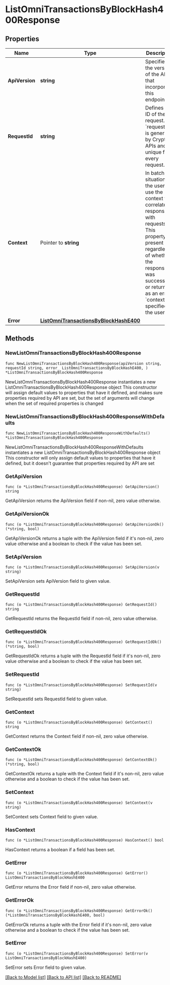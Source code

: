 # ListOmniTransactionsByBlockHash400Response

## Properties

Name | Type | Description | Notes
------------ | ------------- | ------------- | -------------
**ApiVersion** | **string** | Specifies the version of the API that incorporates this endpoint. | 
**RequestId** | **string** | Defines the ID of the request. The &#x60;requestId&#x60; is generated by Crypto APIs and it&#39;s unique for every request. | 
**Context** | Pointer to **string** | In batch situations the user can use the context to correlate responses with requests. This property is present regardless of whether the response was successful or returned as an error. &#x60;context&#x60; is specified by the user. | [optional] 
**Error** | [**ListOmniTransactionsByBlockHashE400**](ListOmniTransactionsByBlockHashE400.md) |  | 

## Methods

### NewListOmniTransactionsByBlockHash400Response

`func NewListOmniTransactionsByBlockHash400Response(apiVersion string, requestId string, error_ ListOmniTransactionsByBlockHashE400, ) *ListOmniTransactionsByBlockHash400Response`

NewListOmniTransactionsByBlockHash400Response instantiates a new ListOmniTransactionsByBlockHash400Response object
This constructor will assign default values to properties that have it defined,
and makes sure properties required by API are set, but the set of arguments
will change when the set of required properties is changed

### NewListOmniTransactionsByBlockHash400ResponseWithDefaults

`func NewListOmniTransactionsByBlockHash400ResponseWithDefaults() *ListOmniTransactionsByBlockHash400Response`

NewListOmniTransactionsByBlockHash400ResponseWithDefaults instantiates a new ListOmniTransactionsByBlockHash400Response object
This constructor will only assign default values to properties that have it defined,
but it doesn't guarantee that properties required by API are set

### GetApiVersion

`func (o *ListOmniTransactionsByBlockHash400Response) GetApiVersion() string`

GetApiVersion returns the ApiVersion field if non-nil, zero value otherwise.

### GetApiVersionOk

`func (o *ListOmniTransactionsByBlockHash400Response) GetApiVersionOk() (*string, bool)`

GetApiVersionOk returns a tuple with the ApiVersion field if it's non-nil, zero value otherwise
and a boolean to check if the value has been set.

### SetApiVersion

`func (o *ListOmniTransactionsByBlockHash400Response) SetApiVersion(v string)`

SetApiVersion sets ApiVersion field to given value.


### GetRequestId

`func (o *ListOmniTransactionsByBlockHash400Response) GetRequestId() string`

GetRequestId returns the RequestId field if non-nil, zero value otherwise.

### GetRequestIdOk

`func (o *ListOmniTransactionsByBlockHash400Response) GetRequestIdOk() (*string, bool)`

GetRequestIdOk returns a tuple with the RequestId field if it's non-nil, zero value otherwise
and a boolean to check if the value has been set.

### SetRequestId

`func (o *ListOmniTransactionsByBlockHash400Response) SetRequestId(v string)`

SetRequestId sets RequestId field to given value.


### GetContext

`func (o *ListOmniTransactionsByBlockHash400Response) GetContext() string`

GetContext returns the Context field if non-nil, zero value otherwise.

### GetContextOk

`func (o *ListOmniTransactionsByBlockHash400Response) GetContextOk() (*string, bool)`

GetContextOk returns a tuple with the Context field if it's non-nil, zero value otherwise
and a boolean to check if the value has been set.

### SetContext

`func (o *ListOmniTransactionsByBlockHash400Response) SetContext(v string)`

SetContext sets Context field to given value.

### HasContext

`func (o *ListOmniTransactionsByBlockHash400Response) HasContext() bool`

HasContext returns a boolean if a field has been set.

### GetError

`func (o *ListOmniTransactionsByBlockHash400Response) GetError() ListOmniTransactionsByBlockHashE400`

GetError returns the Error field if non-nil, zero value otherwise.

### GetErrorOk

`func (o *ListOmniTransactionsByBlockHash400Response) GetErrorOk() (*ListOmniTransactionsByBlockHashE400, bool)`

GetErrorOk returns a tuple with the Error field if it's non-nil, zero value otherwise
and a boolean to check if the value has been set.

### SetError

`func (o *ListOmniTransactionsByBlockHash400Response) SetError(v ListOmniTransactionsByBlockHashE400)`

SetError sets Error field to given value.



[[Back to Model list]](../README.md#documentation-for-models) [[Back to API list]](../README.md#documentation-for-api-endpoints) [[Back to README]](../README.md)


